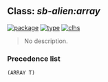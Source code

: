 ## Class: ***sb-alien:array***
[![package](https://img.shields.io/badge/Package-SB--ALIEN-5f9ea0.svg?style=social&colorA=999999)](../) [![type](https://img.shields.io/badge/Type-Class-5f9ea0.svg?style=social&colorA=999999)](../#class) [![clhs](https://img.shields.io/badge/CLHS-ARRAY-5f9ea0.svg?style=social&colorA=999999)](http://www.lispworks.com/documentation/HyperSpec/Body/t_array.htm) 

> No description.

### Precedence list
```
(ARRAY T)
```

